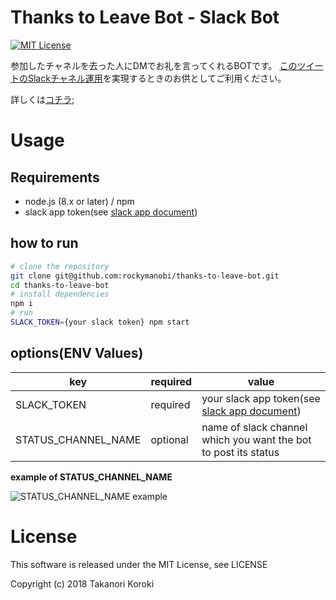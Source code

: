# Thanks to Leave Bot - Slack Bot

[![MIT License](http://img.shields.io/badge/license-MIT-blue.svg?style=flat)](LICENSE)

参加したチャネルを去った人にDMでお礼を言ってくれるBOTです。
[このツイートのSlackチャネル運用](https://twitter.com/june29/status/1075641033499635712)を実現するときのお供としてご利用ください。

詳しくは[コチラ](https://blog.rocky-manobi.com/entry/2018/12/26/150402);

# Usage

## Requirements

* node.js (8.x or later) / npm
* slack app token(see [slack app document](https://api.slack.com/bot-users))

## how to run

```bash
# clone the repository
git clone git@github.com:rockymanobi/thanks-to-leave-bot.git
cd thanks-to-leave-bot
# install dependencies
npm i
# run
SLACK_TOKEN={your slack token} npm start
```

## options(ENV Values)

| key | required | value |
| --- | --- | --- |
| SLACK_TOKEN | required | your slack app token(see [slack app document](https://api.slack.com/bot-users)) |
| STATUS_CHANNEL_NAME | optional | name of slack channel which you want the bot to post its status |

**example of STATUS_CHANNEL_NAME**

![STATUS_CHANNEL_NAME example](https://user-images.githubusercontent.com/1561249/50434733-dd20dd00-0921-11e9-9a6d-d5d28095a7da.png)

# License

This software is released under the MIT License, see LICENSE

Copyright (c) 2018 Takanori Koroki
